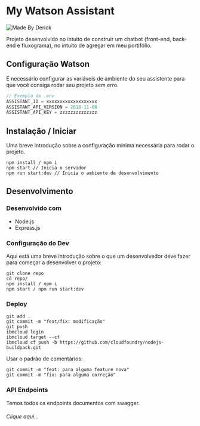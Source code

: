 # My Watson Assistant
![Made By Derick](https://img.shields.io/badge/made%20by-DERICK-green.svg)

Projeto desenvolvido no intuito de construir um chatbot (front-end, back-end e fluxograma), no intuito de agregar em meu portifólio.

## Configuração Watson

É necessário configurar as variáveis de ambiente do seu assistente para que você consiga rodar seu projeto sem erro.

```js
// Exemplo de .env
ASSISTANT_ID = xxxxxxxxxxxxxxxxxxx
ASSISTANT_API_VERSION = 2018-11-08
ASSISTANT_API_KEY = zzzzzzzzzzzzzz
```

## Instalação / Iniciar

Uma breve introdução sobre a configuração mínima necessária para rodar o projeto.

```shell
npm install / npm i
npm start // Inicia o servidor
npm run start:dev // Inicia o ambiente de desenvolvimento 
```

## Desenvolvimento

### Desenvolvido com
- Node.js
- Express.js

### Configuração do Dev

Aqui está uma breve introdução sobre o que um desenvolvedor deve fazer para começar a desenvolver o projeto:

```shell
git clone repo
cd repo/
npm install / npm i
npm start / npm run start:dev
```

### Deploy
```shell
git add .
git commit -m "feat/fix: modificação"
git push
ibmcloud login
ibmcloud target --cf
ibmcloud cf push -b https://github.com/cloudfoundry/nodejs-buildpack.git
```

Usar o padrão de comentários:
```shell
git commit -m "feat: para alguma feature nova"
git commit -m "fix: para alguma correção"
```

### API Endpoints

Temos todos os endpoints documentos com swagger.
###### Clique aqui...
